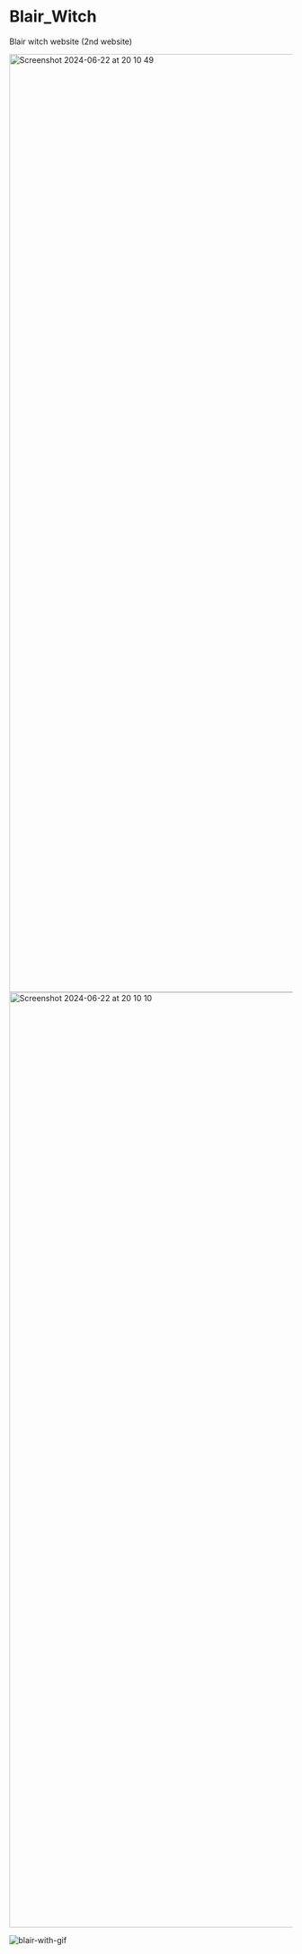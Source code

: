 # Blair_Witch
Blair witch website (2nd website)

<img width="1670" alt="Screenshot 2024-06-22 at 20 10 49" src="https://github.com/mariamisaeva/Blair_Witch/assets/142991068/ad181fde-f754-4cfd-9cb4-53d11702df6b">


<img width="1665" alt="Screenshot 2024-06-22 at 20 10 10" src="https://github.com/mariamisaeva/Blair_Witch/assets/142991068/5d62a7dd-e5fb-4285-a2dd-bc53084b4ea8">


![blair-with-gif](https://github.com/mariamisaeva/Blair_Witch/assets/142991068/314af42a-ee3f-40f7-9dc3-8a58bf635ca6)
